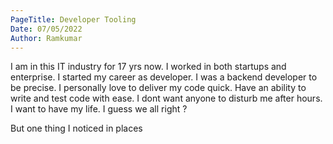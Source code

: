 ```yaml
---
PageTitle: Developer Tooling
Date: 07/05/2022
Author: Ramkumar
---
```


I am in this IT industry for 17 yrs now. I worked in both startups and enterprise. I started my career as developer. I was a backend developer to be precise. I personally love to deliver my code quick. Have an ability to write and test code with ease. I dont want anyone to disturb me after hours. I want to have my life. I guess we all right ?  

But one thing I noticed in places 